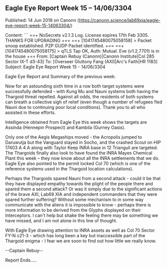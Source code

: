 ## Eagle Eye Report Week 15 &#8211; 14/06/3304

Published: 14 Jun 2018 on Canonn (https://canonn.science/lab69xia/eagle-eye-report-week-15-14063304/)

Content: ```
==+ NoSecrets v2.1.3 Log. License expires 17th Feb 3305. THANKS FOR UPGRADING +==
 ==+ [1041745480075058158] > Packet snoop established. P2P GUDP Packet identified. +==
 ==+ [1041745480075058175] > qTLS Tap OK, Auth: Mutual. Eve (v1.2.7701) is in the house +==
 From: [Captain Rebuy (Canonn)|Canonn Institute|Col 285 Sector IX-T d3-43]
 To: [Overseer Gluttony Fang (AXI)|Arc's Faith|HR 1183]
 Subject: Eagle Eye Report Week 15 - 14/06/3304

Eagle Eye Report and Summary of the previous week:

Now for an astounding sixth time in a row both target systems were successfully defended - with Kung Mu and Nauni systems both having the Thargoid threat repelled. Against all odds, the residents of both systems can breath a collective sigh of relief (even though a number of refugees fled Nauni due to continuing poor local conditions). Thank you to all who assisted in these efforts.

Intelligence obtained from Eagle Eye this week shows the targets are Assinda (Hennepin Prospect) and Kambila (Gurney Oasis).

Only one of the Aegis Megaships moved - the Acropolis jumped to Daruwutja but the Vanguard stayed in Socho, and the crashed Scout on HIP 17403 A 4 A along with Taylor Keep INRA base in 12 Trianguli are targeted.  The Thargoids finally also look to have found the INRA Mayes Chemical Plant this week – they now know about all the INRA settlements that we do. Eagle Eye also pointed to the permit locked Col 70 (which is one of the reference systems used in the Thargoid location calculations).

Perhaps the Thargoids spared Nauni from a second attack - could it be that they have displayed empathy towards the plight of the people there and spared them a second attack? Or was it simply due to the significant actions of the brave AXI, Lab69 XIA and independent commanders that they were spared further suffering? Without some mechanism to in some way communicate with the aliens it is impossible to know - perhaps there is more information to be derived from the Glyphs displayed on their Interceptors. I can't help but shake the feeling there may be something we have missed, and I am not alone in this line of thought.

With Eagle Eye drawing attention to INRA assets as well as Col 70 Sector FY-N c21-3 - which has long been a key but inaccessible part of the Thargoid enigma - I fear we are soon to find out how little we really know.

--Captain Rebuy--

Report Ends…..
```